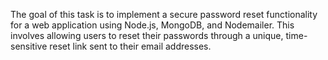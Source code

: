 The goal of this task is to implement a secure password reset functionality for a web application using Node.js, MongoDB, and Nodemailer. This involves allowing users to reset their passwords through a unique, time-sensitive reset link sent to their email addresses.
